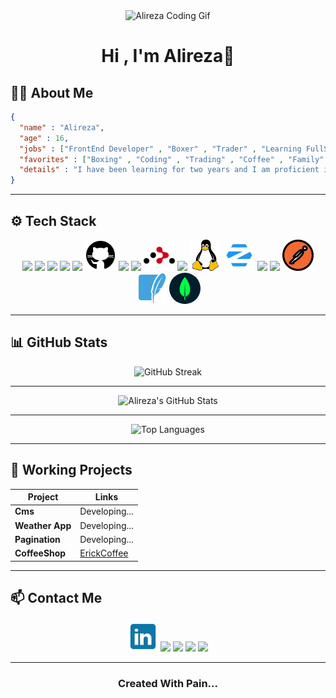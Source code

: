 <div align="center">
  <img width="500px" src="./asset/Readme_Head.gif" height="400px" alt="Alireza Coding Gif" />
  <h1>Hi , I'm Alireza💙</h1>
</div>

## 🧑‍💻 About Me

```Json
{
  "name" : "Alireza",
  "age" : 16,
  "jobs" : ["FrontEnd Developer" , "Boxer" , "Trader" , "Learning FullStack"],
  "favorites" : ["Boxing" , "Coding" , "Trading" , "Coffee" , "Family" , "Cars" , "Bikes"],
  "details" : "I have been learning for two years and I am proficient in front-end development and I am planning to move to back-end for full-stack development and telegram bots or even AI. I have also been boxing for two years and I love it. I also work in financial markets."
}

```

---

## ⚙️ Tech Stack

<div align="center" >
  <a href="https://developer.mozilla.org/en-US/docs/Web/HTML"><img width="50px" src="./asset/logos/icons8-html5-96.png"/></a>
  <a href="https://developer.mozilla.org/en-US/docs/Web/CSS"><img width="50px" src="./asset/logos/icons8-css3-96.png"/></a>
  <a href="https://developer.mozilla.org/en-US/docs/Web/JavaScript"><img width="50px" src="./asset/logos/icons8-javascript-96.png"/></a>
  <a href="https://www.npmjs.com/"><img width="50px" src="./asset/logos/icons8-npm-96.png"/></a>
  <a href="https://git-scm.com/doc"><img width="50px" src="./asset/logos/icons8-git-96.png"/></a>
  <a href="https://docs.github.com/en"><img width="50px" src="./asset/logos/icons8-github-50.png"/></a>
  <a href="https://tailwindcss.com/docs"><img width="50px" src="./asset/logos/icons8-tailwindcss-96.png"/></a>
  <a href="https://react.dev/"><img width="50px" src="./asset/logos/icons8-react-96.png"/></a>
  <a href="https://reactrouter.com/en/main"><img width="50px" src="./asset/logos/react-router-svgrepo-com.png"/></a>
  <a href="https://www.typescriptlang.org/docs/"><img width="50px" src="./asset/logos/icons8-typescript-96.png"/></a>
  <a href="https://www.linux.org/pages/download/"><img width="50px" src="./asset/logos/icons8-linux-50.png"/></a>
  <a href="https://zorin.com/help/"><img width="50px" src="./asset/logos/icons8-zorin-50.png"/></a>
  <a href="https://www.python.org/doc/"><img width="50px" src="./asset/logos/icons8-python-96.png"/></a> 
  <a href="https://docs.djangoproject.com/en/stable/"><img width="50px" src="./asset/logos/icons8-django-96 (1).png"/></a> 
  <a href="https://learning.postman.com/docs/getting-started/introduction/"><img width="50px" src="./asset/logos/icons8-postman-inc-50.png"/></a>
  <a href="https://www.sqlite.org/docs.html"><img width="50px" src="./asset/logos/icons8-sqlite-50.png"/></a>
  <a href="https://www.mongodb.com/docs/"><img width="50px" style="border-radius: 100%" src="./asset/logos/icons8-mongo-db-50.png"/></a>
</div>

---

## 📊 GitHub Stats

<div align="center">
  <img src="https://github-readme-streak-stats.herokuapp.com/?user=AlirezaFCB-DEV&theme=radical" alt="GitHub Streak"/>
</div>

---

<div align="center">
  <img src="https://github-readme-stats.vercel.app/api?username=AlirezaFCB-DEV&show_icons=true&theme=radical" alt="Alireza's GitHub Stats"/>
</div>

---

<div align="center">
  <img src="https://github-readme-stats.vercel.app/api/top-langs/?username=AlirezaFCB-DEV&layout=compact&theme=radical" alt="Top Languages"/>
</div>

---

## 📂 Working Projects

| Project         | Links                                    |
| --------------- | ---------------------------------------- |
| **Cms**         | Developing...                            |
| **Weather App** | Developing...                            |
| **Pagination**  | Developing...                            |
| **CoffeeShop**  | <a href="https://erik-coffe-shop-urlo.vercel.app/">ErickCoffee</a> |

---

## 📫 Contact Me

<div align="center">
  <a href="https://www.linkedin.com/in/alireza-shaghaghi-5a7964369/"><img src="./asset/logos/icons8-linkedin-50.png" width="48px" height="48px"/></a>
  <a href="mailto:alirezadeveloper5@gmail.com"><img src="./asset/logos/icons8-gmail-48.png"/></a>
  <a href="https://t.me/FRONT_END_DEVELOPER01010"><img src="./asset/logos/icons8-telegram-48.png"/></a>
  <a href="https://www.instagram.com/alireza_shaghagh88?igsh=NDB3azBlNWl3cDht"><img src="./asset/logos/icons8-instagram-48.png"/></a>
  <a href="https://wa.me/qr/MIVLOR2YPS5KH1"><img src="./asset/logos/icons8-whatsapp-48.png"/></a> 
</div>

---

<h3 align="center">Created With Pain...</h3>
